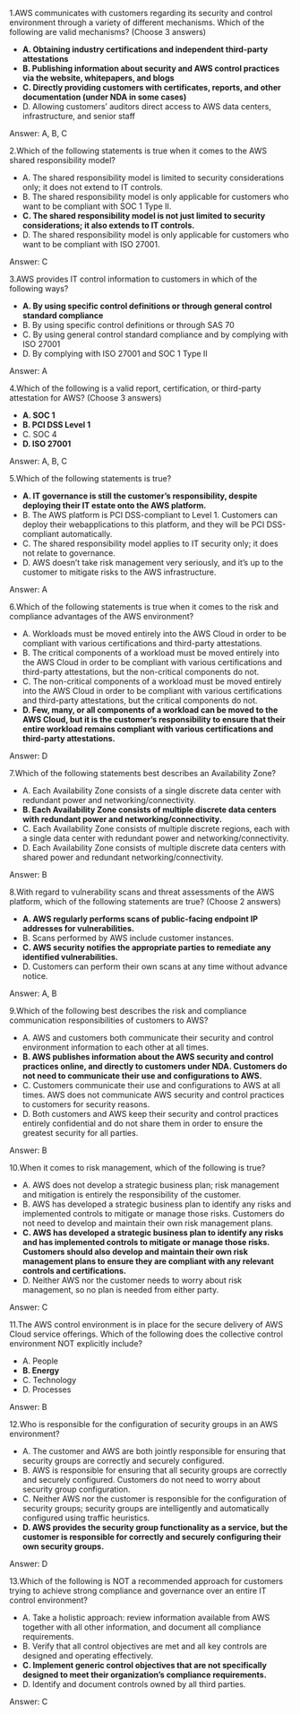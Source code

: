 1.AWS communicates with customers regarding its security and control environment
through a variety of different mechanisms. Which of the following are valid
mechanisms? (Choose 3 answers)
- **A. Obtaining industry certifications and independent third-party attestations**
- **B. Publishing information about security and AWS control practices via the website,
whitepapers, and blogs**
- **C. Directly providing customers with certificates, reports, and other documentation
(under NDA in some cases)**
- D. Allowing customers’ auditors direct access to AWS data centers, infrastructure, and
senior staff

Answer: A, B, C

2.Which of the following statements is true when it comes to the AWS shared responsibility model?

- A. The shared responsibility model is limited to security considerations only; it does
not extend to IT controls.
- B. The shared responsibility model is only applicable for customers who want to be
compliant with SOC 1 Type II.
- **C. The shared responsibility model is not just limited to security considerations; it also
extends to IT controls.**
- D. The shared responsibility model is only applicable for customers who want to be
compliant with ISO 27001.

Answer: C

3.AWS provides IT control information to customers in which of the following ways?

- **A. By using specific control definitions or through general control standard compliance**
- B. By using specific control definitions or through SAS 70
- C. By using general control standard compliance and by complying with ISO 27001
- D. By complying with ISO 27001 and SOC 1 Type II

Answer: A

4.Which of the following is a valid report, certification, or third-party attestation for AWS?
(Choose 3 answers)

- **A. SOC 1**
- **B. PCI DSS Level 1**
- C. SOC 4
- **D. ISO 27001**

Answer: A, B, C

5.Which of the following statements is true?

- **A. IT governance is still the customer’s responsibility, despite deploying their IT estate onto the AWS platform.**
- B. The AWS platform is PCI DSS-compliant to Level 1. Customers can deploy their webapplications to this platform, and they will be PCI DSS-compliant automatically.
- C. The shared responsibility model applies to IT security only; it does not relate to governance.
- D. AWS doesn’t take risk management very seriously, and it’s up to the customer to mitigate risks to the AWS infrastructure.

Answer: A

6.Which of the following statements is true when it comes to the risk and compliance advantages of the AWS environment?

- A. Workloads must be moved entirely into the AWS Cloud in order to be compliant with various certifications and third-party attestations.
- B. The critical components of a workload must be moved entirely into the AWS Cloud in order to be compliant with various certifications and third-party attestations, but the non-critical components do not.
- C. The non-critical components of a workload must be moved entirely into the AWS Cloud in order to be compliant with various certifications and third-party attestations, but the critical components do not.
- **D. Few, many, or all components of a workload can be moved to the AWS Cloud, but it is the customer’s responsibility to ensure that their entire workload remains compliant with various certifications and third-party attestations.**

Answer: D

7.Which of the following statements best describes an Availability Zone?

- A. Each Availability Zone consists of a single discrete data center with redundant power and networking/connectivity.
- **B. Each Availability Zone consists of multiple discrete data centers with redundant power and networking/connectivity.**
- C. Each Availability Zone consists of multiple discrete regions, each with a single data center with redundant power and networking/connectivity.
- D. Each Availability Zone consists of multiple discrete data centers with shared power and redundant networking/connectivity.

Answer: B

8.With regard to vulnerability scans and threat assessments of the AWS platform, which of the following statements are true? (Choose 2 answers)

- **A. AWS regularly performs scans of public-facing endpoint IP addresses for vulnerabilities.**
- B. Scans performed by AWS include customer instances.
- **C. AWS security notifies the appropriate parties to remediate any identified vulnerabilities.**
- D. Customers can perform their own scans at any time without advance notice.

Answer: A, B

9.Which of the following best describes the risk and compliance communication responsibilities of customers to AWS?

- A. AWS and customers both communicate their security and control environment information to each other at all times.
- **B. AWS publishes information about the AWS security and control practices online, and directly to customers under NDA. Customers do not need to communicate their use and configurations to AWS.**
- C. Customers communicate their use and configurations to AWS at all times. AWS does not communicate AWS security and control practices to customers for security reasons.
- D. Both customers and AWS keep their security and control practices entirely confidential and do not share them in order to ensure the greatest security for all parties.

Answer: B

10.When it comes to risk management, which of the following is true?

- A. AWS does not develop a strategic business plan; risk management and mitigation is entirely the responsibility of the customer.
- B. AWS has developed a strategic business plan to identify any risks and implemented controls to mitigate or manage those risks. Customers do not need to develop and
maintain their own risk management plans.
- **C. AWS has developed a strategic business plan to identify any risks and has implemented controls to mitigate or manage those risks. Customers should also develop and maintain their own risk management plans to ensure they are compliant with any relevant controls and certifications.**
- D. Neither AWS nor the customer needs to worry about risk management, so no plan is needed from either party.

Answer: C

11.The AWS control environment is in place for the secure delivery of AWS Cloud service
offerings. Which of the following does the collective control environment NOT explicitly
include?

- A. People
- **B. Energy**
- C. Technology
- D. Processes

Answer: B

12.Who is responsible for the configuration of security groups in an AWS environment?

- A. The customer and AWS are both jointly responsible for ensuring that security
groups are correctly and securely configured.
- B. AWS is responsible for ensuring that all security groups are correctly and securely
configured. Customers do not need to worry about security group configuration.
- C. Neither AWS nor the customer is responsible for the configuration of security
groups; security groups are intelligently and automatically configured using traffic
heuristics.
- **D. AWS provides the security group functionality as a service, but the customer is
responsible for correctly and securely configuring their own security groups.**

Answer: D


13.Which of the following is NOT a recommended approach for customers trying to achieve
strong compliance and governance over an entire IT control environment?
- A. Take a holistic approach: review information available from AWS together with all
other information, and document all compliance requirements.
- B. Verify that all control objectives are met and all key controls are designed and
operating effectively.
- **C. Implement generic control objectives that are not specifically designed to meet their
organization’s compliance requirements.**
- D. Identify and document controls owned by all third parties.

Answer: C
